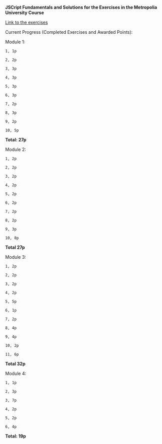 **JSCript Fundamentals and Solutions for the Exercises in the Metropolia University Course**

[Link to the exercises](https://github.com/ilkkamtk/JavaScript-english/blob/main/assignments.md)

Current Progress (Completed Exercises and Awarded Points):

  Module 1:
  
    1, 1p

    2, 2p
    
    3, 3p
    
    4, 3p
    
    5, 3p
    
    6, 3p
    
    7, 2p
    
    8, 3p
    
    9, 2p
    
    10, 5p

  **Total: 27p**

  Module 2:

    1, 2p

    2, 2p
    
    3, 2p
    
    4, 2p
    
    5, 2p
    
    6, 2p
    
    7, 2p
    
    8, 2p
    
    9, 3p
    
    10, 8p
    
  **Total 27p**

  Module 3:

    1, 2p

    2, 2p
    
    3, 2p
    
    4, 2p
    
    5, 5p
    
    6, 1p
    
    7, 2p
    
    8, 4p
    
    9, 4p
    
    10, 2p
    
    11, 6p
    
  **Total 32p**

  Module 4:

    1, 1p

    2, 3p
    
    3, 7p
    
    4, 2p
    
    5, 2p
    
    6, 4p

  **Total: 19p**
  
  

